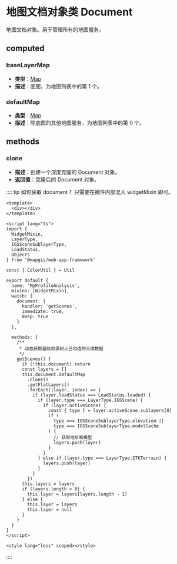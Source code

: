 # 地图文档对象类 Document

地图文档对象。用于管理所有的地图服务。

## computed

### baseLayerMap

- **类型**：[Map](/zh/api/reference/document/map.html)
- **描述**：底图，为地图列表中的第 1 个。

### defaultMap

- **类型**：[Map](/zh/api/reference/document/map.html)
- **描述**：除底图的其他地图服务，为地图列表中的第 0 个。

## methods

### clone

- **描述**：创建一个深度克隆的 Document 对象。
- **返回值**：克隆后的 Document 对象。

:::: tip
如何获取 document？
只需要在微件内部混入 widgetMixin 即可。

```vue
<template>
  <div></div>
</template>

<script lang="ts">
import {
  WidgetMixin,
  LayerType,
  IGSSceneSublayerType,
  LoadStatus,
  Objects
} from '@mapgis/web-app-framework'

const { ColorUtil } = Util

export default {
  name: 'MpProfileAnalysis',
  mixins: [WidgetMixin],
  watch: {
    document: {
      handler: 'getScenes',
      immediate: true,
      deep: true
    }
  },

  methods: {
    /**
     * 动态获取基础目录树上已勾选的三维数据
     */
    getScenes() {
      if (!this.document) return
      const layers = []
      this.document.defaultMap
        .clone()
        .getFlatLayers()
        .forEach((layer, index) => {
          if (layer.loadStatus === LoadStatus.loaded) {
            if (layer.type === LayerType.IGSScene) {
              if (layer.activeScene) {
                const { type } = layer.activeScene.sublayers[0]
                if (
                  type === IGSSceneSublayerType.elevation ||
                  type === IGSSceneSublayerType.modelCache
                ) {
                  // 获取地形和模型
                  layers.push(layer)
                }
              }
            } else if (layer.type === LayerType.STKTerrain) {
              layers.push(layer)
            }
          }
        })
      this.layers = layers
      if (layers.length > 0) {
        this.layer = layers[layers.length - 1]
      } else {
        this.layer = layers
        this.layer = null
      }
    }
  }
}
</script>

<style lang="less" scoped></style>
```

::::
